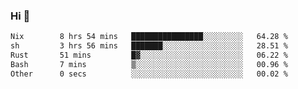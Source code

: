 ### Hi 👋

<!--START_SECTION:waka-->

```txt
Nix        8 hrs 54 mins   ████████████████░░░░░░░░░   64.28 %
sh         3 hrs 56 mins   ███████░░░░░░░░░░░░░░░░░░   28.51 %
Rust       51 mins         █▓░░░░░░░░░░░░░░░░░░░░░░░   06.22 %
Bash       7 mins          ▒░░░░░░░░░░░░░░░░░░░░░░░░   00.96 %
Other      0 secs          ░░░░░░░░░░░░░░░░░░░░░░░░░   00.02 %
```

<!--END_SECTION:waka-->
